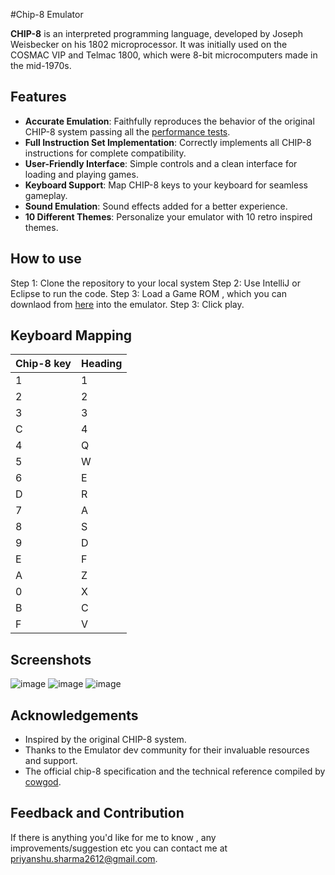 #Chip-8 Emulator

**CHIP-8** is an interpreted programming language, developed by Joseph Weisbecker on his 1802 microprocessor. It was initially used on the COSMAC VIP and Telmac 1800, which were 8-bit microcomputers made in the mid-1970s.

## Features

- **Accurate Emulation**: Faithfully reproduces the behavior of the original CHIP-8 system passing all the [performance tests](https://github.com/Timendus/chip8-test-suite).
- **Full Instruction Set Implementation**: Correctly implements all CHIP-8 instructions for complete compatibility.
- **User-Friendly Interface**: Simple controls and a clean interface for loading and playing games.
- **Keyboard Support**: Map CHIP-8 keys to your keyboard for seamless gameplay.
- **Sound Emulation**: Sound effects added for a better experience.
- **10 Different Themes**: Personalize your emulator with 10 retro inspired themes.

## How to use

Step 1: Clone the repository to your local system
Step 2: Use IntelliJ or Eclipse to run the code.
Step 3: Load a Game ROM , which you can downlaod from [here](https://github.com/kripod/chip8-roms/tree/master/games) into the emulator. 
Step 3: Click play.

## Keyboard Mapping

| Chip-8 key    | Heading     |
| ------------- | ----------- |  
| 1             | 1           |
| 2             | 2           |
| 3             | 3           |
| C             | 4           |
| 4             | Q           |
| 5             | W           |
| 6             | E           |
| D             | R           |
| 7             | A           |
| 8             | S           |
| 9             | D           |
| E             | F           |
| A             | Z           |
| 0             | X           |
| B             | C           |
| F             | V           |

## Screenshots

![image](https://github.com/priyanshu-2612/Chip-8_Emulator/assets/136080688/f800e6ed-8eea-4563-a20b-a1e37ba4d9e7)
![image](https://github.com/priyanshu-2612/Chip-8_Emulator/assets/136080688/6c9f39bb-3058-4daf-b2d5-dc02e0fa073c)
![image](https://github.com/priyanshu-2612/Chip-8_Emulator/assets/136080688/9fc61323-2fee-48a9-b622-a099eab0c1d5)

## Acknowledgements

- Inspired by the original CHIP-8 system.
- Thanks to the Emulator dev community for their invaluable resources and support.
- The official chip-8 specification and the technical reference compiled by [cowgod](http://devernay.free.fr/hacks/chip8/C8TECH10.HTM#Fx85).

## Feedback and Contribution

If there is anything you'd like for me to know , any improvements/suggestion etc you can contact me at [priyanshu.sharma2612@gmail.com](mailto:priyanshu.sharma2612@gmail.com).
